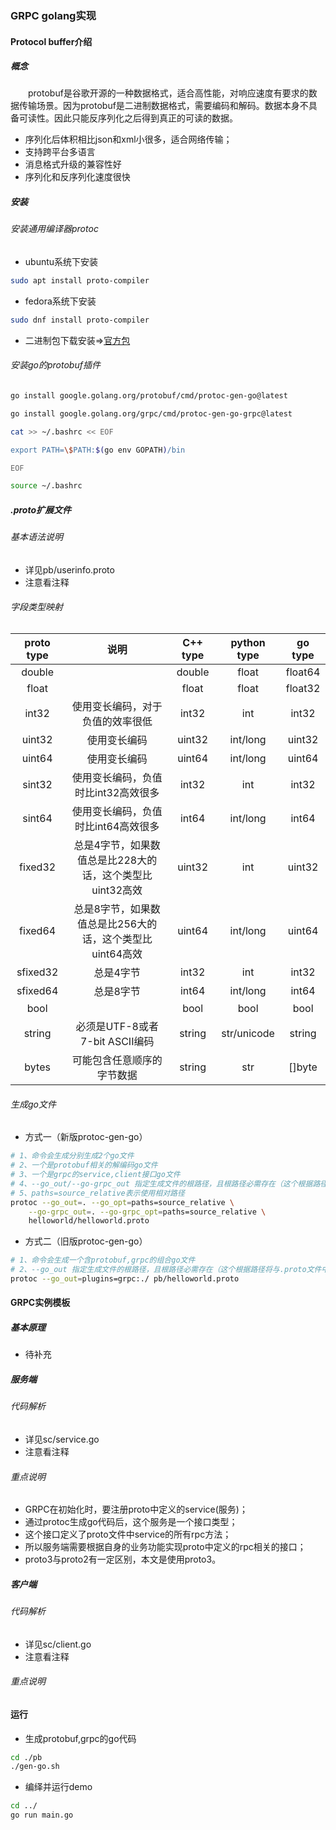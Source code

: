 ### GRPC golang实现
#### Protocol buffer介绍
##### 概念
&emsp;&emsp;protobuf是谷歌开源的一种数据格式，适合高性能，对响应速度有要求的数据传输场景。因为protobuf是二进制数据格式，需要编码和解码。数据本身不具备可读性。因此只能反序列化之后得到真正的可读的数据。
- 序列化后体积相比json和xml小很多，适合网络传输；
- 支持跨平台多语言
- 消息格式升级的兼容性好
- 序列化和反序列化速度很快
##### 安装
###### 安装通用编译器protoc
- ubuntu系统下安装
```bash
sudo apt install proto-compiler
```
* fedora系统下安装
```bash
sudo dnf install proto-compiler
```
- 二进制包下载安装=>[官方包](https://github.com/protocolbuffers/protobuf/releases)
###### 安装go的protobuf插件
```bash
go install google.golang.org/protobuf/cmd/protoc-gen-go@latest

go install google.golang.org/grpc/cmd/protoc-gen-go-grpc@latest

cat >> ~/.bashrc << EOF

export PATH=\$PATH:$(go env GOPATH)/bin

EOF

source ~/.bashrc
```
##### .proto扩展文件
###### 基本语法说明
- 详见pb/userinfo.proto
- 注意看注释
###### 字段类型映射
| proto type | 说明                                | C++ type | python type | go type |
|:----------:|:---------------------------------:|:--------:|:-----------:|:-------:|
| double     |                                   | double   | float       | float64 |
| float      |                                   | float    | float       | float32 |
| int32      | 使用变长编码，对于负值的效率很低                  | int32    | int         | int32   |
| uint32     | 使用变长编码                            | uint32   | int/long    | uint32  |
| uint64     | 使用变长编码                            | uint64   | int/long    | uint64  |
| sint32     | 使用变长编码，负值时比int32高效很多              | int32    | int         | int32   |
| sint64     | 使用变长编码，负值时比int64高效很多              | int64    | int/long    | int64   |
| fixed32    | 总是4字节，如果数值总是比228大的话，这个类型比uint32高效 | uint32   | int         | uint32  |
| fixed64    | 总是8字节，如果数值总是比256大的话，这个类型比uint64高效 | uint64   | int/long    | uint64  |
| sfixed32   | 总是4字节                             | int32    | int         | int32   |
| sfixed64   | 总是8字节                             | int64    | int/long    | int64   |
| bool       |                                   | bool     | bool        | bool    |
| string     | 必须是UTF-8或者7-bit ASCII编码           | string   | str/unicode | string  |
| bytes      | 可能包含任意顺序的字节数据                     | string   | str         | []byte  |
###### 生成go文件
- 方式一（新版protoc-gen-go）
```bash
# 1、命令会生成分别生成2个go文件
# 2、一个是protobuf相关的解编码go文件
# 3、一个是grpc的service,client接口go文件
# 4、--go_out/--go-grpc_out 指定生成文件的根路径，且根路径必需存在（这个根据路径将与.proto文件中go_package中路径组合）
# 5、paths=source_relative表示使用相对路径
protoc --go_out=. --go_opt=paths=source_relative \
    --go-grpc_out=. --go-grpc_opt=paths=source_relative \
    helloworld/helloworld.proto
```
- 方式二（旧版protoc-gen-go）
```bash
# 1、命令会生成一个含protobuf,grpc的组合go文件
# 2、--go_out 指定生成文件的根路径，且根路径必需存在（这个根据路径将与.proto文件中go_package中路径组合）
protoc --go_out=plugins=grpc:./ pb/helloworld.proto
``` 
#### GRPC实例模板   
##### 基本原理
- 待补充
##### 服务端
###### 代码解析
- 详见sc/service.go
- 注意看注释
###### 重点说明
- GRPC在初始化时，要注册proto中定义的service(服务)；
- 通过protoc生成go代码后，这个服务是一个接口类型；
- 这个接口定义了proto文件中service的所有rpc方法；
- 所以服务端需要根据自身的业务功能实现proto中定义的rpc相关的接口；
- proto3与proto2有一定区别，本文是使用proto3。   
##### 客户端
###### 代码解析
- 详见sc/client.go
- 注意看注释
###### 重点说明
#### 运行
- 生成protobuf,grpc的go代码
```bash
cd ./pb
./gen-go.sh
```
- 编绎并运行demo
```bash
cd ../
go run main.go
```
